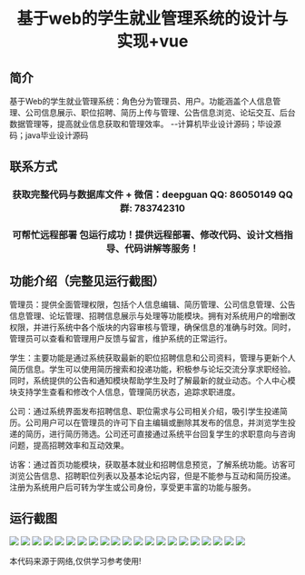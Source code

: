 <p><h1 align="center">基于web的学生就业管理系统的设计与实现+vue</h1></p>

## 简介
基于Web的学生就业管理系统：角色分为管理员、用户。功能涵盖个人信息管理、公司信息展示、职位招聘、简历上传与管理、公告信息浏览、论坛交互、后台数据管理等，提高就业信息获取和管理效率。    --计算机毕业设计源码；毕设源码；java毕业设计源码


## 联系方式
<p><h3 align="center">获取完整代码与数据库文件 + 微信：deepguan QQ: 86050149 QQ群: 783742310</h3></p>
<p><h3 align="center">可帮忙远程部署 包运行成功！提供远程部署、修改代码、设计文档指导、代码讲解等服务！</h3></p>

## 功能介绍（完整见运行截图）
管理员：提供全面管理权限，包括个人信息编辑、简历管理、公司信息管理、公告信息管理、论坛管理、招聘信息展示与处理等功能模块。拥有对系统用户的增删改权限，并进行系统中各个版块的内容审核与管理，确保信息的准确与时效。同时，管理员可以查看和管理用户反馈与留言，维护系统的正常运行。

学生：主要功能是通过系统获取最新的职位招聘信息和公司资料，管理与更新个人简历信息。学生可以使用简历搜索和投递功能，积极参与论坛交流分享求职经验。同时，系统提供的公告和通知模块帮助学生及时了解最新的就业动态。个人中心模块支持学生查看和修改个人信息，管理简历状态，追踪求职进度。

公司：通过系统界面发布招聘信息、职位需求与公司相关介绍，吸引学生投递简历。公司用户可以在管理员的许可下自主编辑或删除其发布的信息，并浏览学生投递的简历，进行简历筛选。公司还可直接通过系统平台回复学生的求职意向与咨询问题，提高招聘效率和互动效果。

访客：通过首页功能模块，获取基本就业和招聘信息预览，了解系统功能。访客可浏览公告信息、招聘职位列表以及基本论坛内容，但是不能参与互动和简历投递。注册为系统用户后可转为学生或公司身份，享受更丰富的功能与服务。


## 运行截图
![](img/001.jpg)
![](img/002.jpg)
![](img/003.jpg)
![](img/004.jpg)
![](img/005.jpg)
![](img/006.jpg)
![](img/007.jpg)
![](img/008.jpg)
![](img/009.jpg)
![](img/010.jpg)
![](img/011.jpg)
![](img/012.jpg)
![](img/013.jpg)
![](img/014.jpg)
![](img/015.jpg)
![](img/016.jpg)
![](img/017.jpg)
![](img/018.jpg)
![](img/019.jpg)
![](img/020.jpg)
![](img/021.jpg)

<p>本代码来源于网络,仅供学习参考使用!</p>
